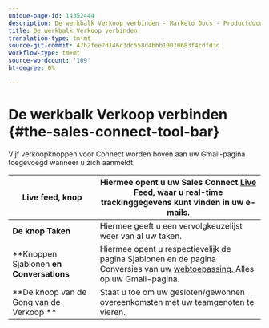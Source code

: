 ```yaml
---
unique-page-id: 14352444
description: De werkbalk Verkoop verbinden - Marketo Docs - Productdocumentatie
title: De werkbalk Verkoop verbinden
translation-type: tm+mt
source-git-commit: 47b2fee7d146c3dc558d4bbb10070683f4cdfd3d
workflow-type: tm+mt
source-wordcount: '109'
ht-degree: 0%

---
```



# De werkbalk Verkoop verbinden {#the-sales-connect-tool-bar}

Vijf verkoopknoppen voor Connect worden boven aan uw Gmail-pagina toegevoegd wanneer u zich aanmeldt.

| **Live feed, knop** | Hiermee opent u uw Sales Connect [Live Feed](http://toutapp.com/next#live), waar u real-time trackinggegevens kunt vinden in uw e-mails. |
|---|---|
| **De knop Taken** | Hiermee geeft u een vervolgkeuzelijst weer van al uw taken. |
| **Knoppen Sjablonen **en Conversations** | Hiermee opent u respectievelijk de pagina Sjablonen en de pagina Conversies van uw [webtoepassing. ](http://toutapp.com/login) Alles op uw Gmail-pagina. |
| **De knoop van de Gong van de Verkoop ** | Staat u toe om uw gesloten/gewonnen overeenkomsten met uw teamgenoten te vieren. |

